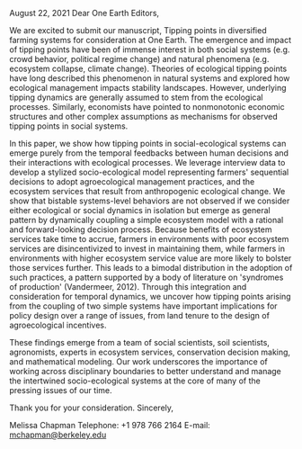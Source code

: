 August 22, 2021
Dear One Earth Editors,

We are excited to submit our manuscript, Tipping points in diversified farming systems for consideration at One Earth. The emergence and impact of tipping points have been of immense interest in both social systems (e.g. crowd behavior, political regime change) and natural phenomena (e.g. ecosystem collapse, climate change). Theories of ecological tipping points have long described this phenomenon in natural systems and explored how ecological management impacts stability landscapes. However, underlying tipping dynamics are generally assumed to stem from the ecological processes. Similarly, economists have pointed to nonmonotonic economic structures and other complex assumptions as mechanisms for observed tipping points in social systems.

In this paper, we show how tipping points in social-ecological systems can emerge purely from the temporal feedbacks between human decisions and their interactions with ecological processes. We leverage interview data to develop a stylized socio-ecological model representing farmers' sequential decisions to adopt agroecological management practices, and the ecosystem services that result from anthropogenic ecological change. We show that bistable systems-level behaviors are not observed if we consider either ecological or social dynamics in isolation but emerge as general pattern by dynamically coupling a simple ecosystem model with a rational and forward-looking decision process. Because benefits of ecosystem services take time to accrue, farmers in environments with poor ecosystem services are disincentivized to invest in maintaining them, while farmers in environments with higher ecosystem service value are more likely to bolster those services further. This leads to a bimodal distribution in the adoption of such practices, a pattern supported by a body of literature on 'syndromes of production' (Vandermeer, 2012). Through this integration and consideration for temporal dynamics, we uncover how tipping points arising from the coupling of two simple systems have important implications for policy design over a range of issues, from land tenure to the design of agroecological incentives. 

These findings emerge from a team of social scientists, soil scientists, agronomists, experts in ecosystem services, conservation decision making, and mathematical modeling. Our work underscores the importance of working across disciplinary boundaries to better understand and manage the intertwined socio-ecological systems at the core of many of the pressing issues of our time.

Thank you for your consideration.
Sincerely,




Melissa Chapman
Telephone: +1 978 766 2164 
E-mail: mchapman@berkeley.edu
